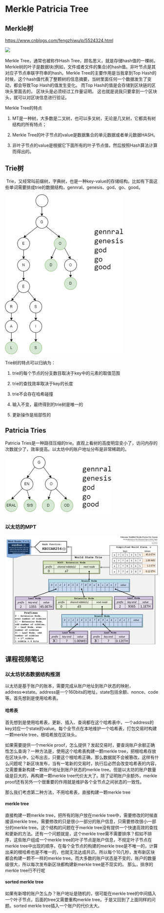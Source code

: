 # Merkle Patricia Tree

## Merkle树

<https://www.cnblogs.com/fengzhiwu/p/5524324.html>

![](https://images2015.cnblogs.com/blog/834896/201605/834896-20160527163537178-321412097.png)

Merkle Tree，通常也被称作Hash Tree，顾名思义，就是存储hash值的一棵树。Merkle树的叶子是数据块(例如，文件或者文件的集合)的hash值。非叶节点是其对应子节点串联字符串的hash。Merkle Tree的主要作用是当我拿到Top Hash的时候，这个hash值代表了整颗树的信息摘要，当树里面任何一个数据发生了变动，都会导致Top Hash的值发生变化。 而Top Hash的值是会存储到区块链的区块头里面去的， 区块头是必须经过工作量证明。 这也就是说我只要拿到一个区块头，就可以对区块信息进行验证。

Merkle Tree的特点

1.  MT是一种树，大多数是二叉树，也可以多叉树，无论是几叉树，它都具有树结构的所有特点；

2.  Merkle Tree的叶子节点的value是数据集合的单元数据或者单元数据HASH。

3.  非叶子节点的value是根据它下面所有的叶子节点值，然后按照Hash算法计算而得出的。

## Trie树

 Trie，又经常叫前缀树，字典树，也是一种key-value的存储结构。比如有下面这些单词需要排成trie的数据结构，gennral、genesis、god、go、good。

![trie01.drawio.png](https://github.com/hrt014pocky/pocky/blob/main/pictures/trie01.drawio.png?raw=true "trie01.drawio.png")

Trie树的特点可以归纳为：

1.  trie的每个节点的分支数目取决于key中的元素的取值范围

2.  trie的查找效率取决于key的长度

3.  trie不会存在哈希碰撞

4.  输入不变，最终得到的trie树是唯一的

5.  更新操作是局部性的

## Patricia Tries

Patricia Tries是一种路径压缩的trie。直观上看树的高度明显变小了，访问内存的次数就少了，效率提高。以太坊中的账户地址分布是非常稀疏的。

![PatriciaTries.drawio.png](https://github.com/hrt014pocky/pocky/blob/main/pictures/PatriciaTries.drawio.png?raw=true "PatriciaTries.drawio.png")

### 以太坊的MPT

![worldstatetrie.png](https://github.com/hrt014pocky/pocky/blob/main/pictures/worldstatetrie.png?raw=true "worldstatetrie.png")

## 课程视频笔记

### 以太坊状态数据结构推测

以太坊是基于账户的账本，需要完成从账户地址到账户状态的映射，address=>state。address是一个160bits的地址，state包括余额、nonce、code等。首先想到是使用哈希表。

#### 哈希表

首先想到是使用哈希表，更新、插入、查询都在这个哈希表中，一个address的key对应一个state的value。每个全节点在本地维护一个哈希表，打包交易时构建一颗merkle tree，根哈希放在区块头。

如果需要提供一个merkle proof，怎么提供？发起交易时，要查询账户余额正确性怎么查询？一种方法是，使用这个哈希表构建一颗merkle tree，把根哈希存放在区块头中，公布出去，只要这个根哈希正确，那么数据就不会被篡改。这样有什么问题呢？新区块发布，当有一笔新的交易时，执行后必然会改变哈希表的内容，又需要重新构建一颗账户地址到账户状态的merkle tree。但是以太坊的账户数量级是巨大的，再构建一颗merkle tree代价太大了。除了证明账户余额外，merkle proof还有另外一个很重要的作用就是维护各个全节点之间状态的一致性。

那么我们考虑第二种方法，不用哈希表，直接构建一颗merkle tree

#### merkle tree

直接构建一颗merkle tree，把所有的账户放在merkle tree中，需要修改的时候直接该merkle tree。需要修改的只是很小一部分的账户信息，只需要修改很小一部分的merkle tree。这个结构的问题在于merkle tree没有提供一个快速高效的查找和更新的方法。还有一个问题就是，这个merkle tree需不需要排序？假如不排序，这些账户组成一个merkle tree的叶子节点是账户信息，不规定叶子节点在merkle tree中出现的顺序，在每个全节点的构建的merkle tree是不唯一的，计算出来的根哈希也是不唯一的，也就无法达成共识。所以每个10几秒，发布新区块都会构建一颗不一样的merkle tree。而大多数的账户状态是不变的，账户的数量级很大，所以每次发布新区块都构建新merkle tree是不现实的。
那么，排序的merkle tree行不行呢

#### sorted merkle tree

如果有新增的账户怎么办？账户地址是随机的，很可能在merkle tree的中间插入一个叶子节点，后面的tree又需要重构merkle tree。于是又回到了上面同样的问题。sorted merkle tree插入一个账户的代价太大。
